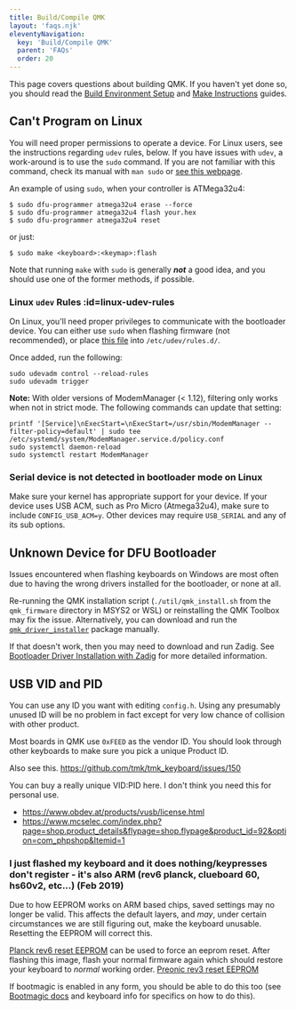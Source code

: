 ```yaml
---
title: Build/Compile QMK
layout: 'faqs.njk'
eleventyNavigation:
  key: 'Build/Compile QMK'
  parent: 'FAQs'
  order: 20
---
```

This page covers questions about building QMK. If you haven't yet done so, you should read the [Build Environment Setup](getting_started_build_tools.md) and [Make Instructions](getting_started_make_guide.md) guides.

## Can't Program on Linux
You will need proper permissions to operate a device. For Linux users, see the instructions regarding `udev` rules, below. If you have issues with `udev`, a work-around is to use the `sudo` command. If you are not familiar with this command, check its manual with `man sudo` or [see this webpage](https://linux.die.net/man/8/sudo).

An example of using `sudo`, when your controller is ATMega32u4:

    $ sudo dfu-programmer atmega32u4 erase --force
    $ sudo dfu-programmer atmega32u4 flash your.hex
    $ sudo dfu-programmer atmega32u4 reset

or just:

    $ sudo make <keyboard>:<keymap>:flash

Note that running `make` with `sudo` is generally ***not*** a good idea, and you should use one of the former methods, if possible.

### Linux `udev` Rules :id=linux-udev-rules

On Linux, you'll need proper privileges to communicate with the bootloader device. You can either use `sudo` when flashing firmware (not recommended), or place [this file](https://github.com/qmk/qmk_firmware/tree/master/util/udev/50-qmk.rules) into `/etc/udev/rules.d/`.

Once added, run the following:

```
sudo udevadm control --reload-rules
sudo udevadm trigger
```

**Note:** With older versions of ModemManager (< 1.12), filtering only works when not in strict mode. The following commands can update that setting:

```
printf '[Service]\nExecStart=\nExecStart=/usr/sbin/ModemManager --filter-policy=default' | sudo tee /etc/systemd/system/ModemManager.service.d/policy.conf
sudo systemctl daemon-reload
sudo systemctl restart ModemManager
```

### Serial device is not detected in bootloader mode on Linux
Make sure your kernel has appropriate support for your device. If your device uses USB ACM, such as
Pro Micro (Atmega32u4), make sure to include `CONFIG_USB_ACM=y`. Other devices may require `USB_SERIAL` and any of its sub options.

## Unknown Device for DFU Bootloader

Issues encountered when flashing keyboards on Windows are most often due to having the wrong drivers installed for the bootloader, or none at all.

Re-running the QMK installation script (`./util/qmk_install.sh` from the `qmk_firmware` directory in MSYS2 or WSL) or reinstalling the QMK Toolbox may fix the issue. Alternatively, you can download and run the [`qmk_driver_installer`](https://github.com/qmk/qmk_driver_installer) package manually.

If that doesn't work, then you may need to download and run Zadig. See [Bootloader Driver Installation with Zadig](driver_installation_zadig.md) for more detailed information.

## USB VID and PID
You can use any ID you want with editing `config.h`. Using any presumably unused ID will be no problem in fact except for very low chance of collision with other product.

Most boards in QMK use `0xFEED` as the vendor ID. You should look through other keyboards to make sure you pick a unique Product ID.

Also see this.
https://github.com/tmk/tmk_keyboard/issues/150

You can buy a really unique VID:PID here. I don't think you need this for personal use.
- https://www.obdev.at/products/vusb/license.html
- https://www.mcselec.com/index.php?page=shop.product_details&flypage=shop.flypage&product_id=92&option=com_phpshop&Itemid=1

### I just flashed my keyboard and it does nothing/keypresses don't register - it's also ARM (rev6 planck, clueboard 60, hs60v2, etc...) (Feb 2019)
Due to how EEPROM works on ARM based chips, saved settings may no longer be valid.  This affects the default layers, and *may*, under certain circumstances we are still figuring out, make the keyboard unusable.  Resetting the EEPROM will correct this.

[Planck rev6 reset EEPROM](https://cdn.discordapp.com/attachments/473506116718952450/539284620861243409/planck_rev6_default.bin) can be used to force an eeprom reset. After flashing this image, flash your normal firmware again which should restore your keyboard to _normal_ working order.
[Preonic rev3 reset EEPROM](https://cdn.discordapp.com/attachments/473506116718952450/537849497313738762/preonic_rev3_default.bin)

If bootmagic is enabled in any form, you should be able to do this too (see [Bootmagic docs](feature_bootmagic.md) and keyboard info for specifics on how to do this).
